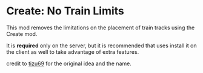 # Create: No Train Limits

This mod removes the limitations on the placement of train tracks using the Create mod.

It is **required** only on the server, but it is recommended that uses install it on the client as well to take advantage of extra features.

credit to [tizu69](https://github.com/tizu69) for the original idea and the name.
